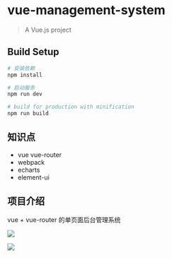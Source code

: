 # vue-management-system

> A Vue.js project

## Build Setup

``` bash
# 安装依赖
npm install

# 启动服务
npm run dev

# build for production with minification
npm run build
```
## 知识点
* vue vue-router
* webpack
* echarts
* element-ui

## 项目介绍
vue + vue-router 的单页面后台管理系统

![](https://static.lehe.com/higo/feseTT/m/refund/WechatIMG15.jpeg)

![](https://static.lehe.com/higo/feseTT/m/refund/WechatIMG16.jpeg)

